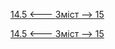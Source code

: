 [14.5 <--- ](14_5.md) [   Зміст   ](README.md) [--> 15](15.md)



[14.5 <--- ](14_5.md) [   Зміст   ](README.md) [--> 15](15.md)